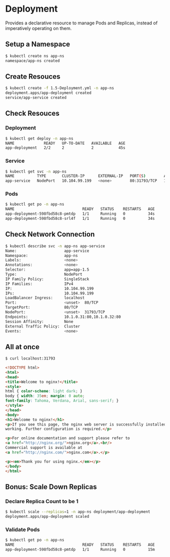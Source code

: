 # Deployment

Provides a declarative resource to manage Pods and Replicas, instead of imperatively operating on them.

## Setup a Namespace

```sh
$ kubectl create ns app-ns
namespace/app-ns created
```

## Create Resouces

```sh
$ kubectl create -f 1.5-Deployment.yml -n app-ns
deployment.apps/app-deployment created
service/app-service created
```

## Check Resouces

### Deployment

```sh
$ kubectl get deploy -n app-ns
NAME             READY   UP-TO-DATE   AVAILABLE   AGE
app-deployment   2/2     2            2           45s
```

### Service

```sh
$ kubectl get svc -n app-ns
NAME          TYPE       CLUSTER-IP      EXTERNAL-IP   PORT(S)        AGE
app-service   NodePort   10.104.99.199   <none>        80:31793/TCP   12s
```

### Pods

```sh
$ kubectl get po -n app-ns
NAME                              READY   STATUS    RESTARTS   AGE
app-deployment-598fbd58c8-pmtdp   1/1     Running   0          34s
app-deployment-598fbd58c8-srl4f   1/1     Running   0          34s
```

## Check Network Connection

```sh
$ kubectl describe svc -n app-ns app-service
Name:                     app-service
Namespace:                app-ns
Labels:                   <none>
Annotations:              <none>
Selector:                 app=app-1.5
Type:                     NodePort
IP Family Policy:         SingleStack
IP Families:              IPv4
IP:                       10.104.99.199
IPs:                      10.104.99.199
LoadBalancer Ingress:     localhost
Port:                     <unset>  80/TCP
TargetPort:               80/TCP
NodePort:                 <unset>  31793/TCP
Endpoints:                10.1.0.31:80,10.1.0.32:80
Session Affinity:         None
External Traffic Policy:  Cluster
Events:                   <none>
```

## All at once

```sh
$ curl localhost:31793
```

```html
<!DOCTYPE html>
<html>
<head>
<title>Welcome to nginx!</title>
<style>
html { color-scheme: light dark; }
body { width: 35em; margin: 0 auto;
font-family: Tahoma, Verdana, Arial, sans-serif; }
</style>
</head>
<body>
<h1>Welcome to nginx!</h1>
<p>If you see this page, the nginx web server is successfully installed and
working. Further configuration is required.</p>

<p>For online documentation and support please refer to
<a href="http://nginx.org/">nginx.org</a>.<br/>
Commercial support is available at
<a href="http://nginx.com/">nginx.com</a>.</p>

<p><em>Thank you for using nginx.</em></p>
</body>
</html>
```

## Bonus: Scale Down Replicas

### Declare Replica Count to be 1

```sh
$ kubectl scale --replicas=1 -n app-ns deployment/app-deployment
deployment.apps/app-deployment scaled
```

### Validate Pods

```sh
$ kubectl get po -n app-ns
NAME                              READY   STATUS    RESTARTS   AGE
app-deployment-598fbd58c8-pmtdp   1/1     Running   0          15m
```
